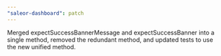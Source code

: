 ```yaml
---
"saleor-dashboard": patch
---
```


Merged expectSuccessBannerMessage and expectSuccessBanner into a single method, removed the redundant method, and updated tests to use the new unified method.
